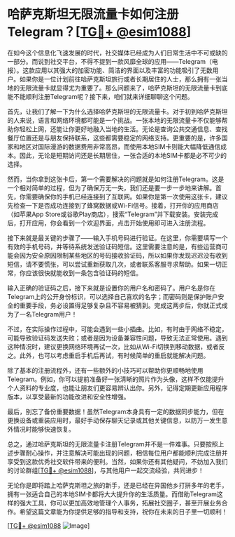 # 哈萨克斯坦无限流量卡如何注册Telegram？[[TG💪+ @esim1088](https://t.me/s/esim1088)]

在如今这个信息化飞速发展的时代，社交媒体已经成为人们日常生活中不可或缺的一部分。而说到社交平台，不得不提到一款风靡全球的应用——Telegram（电报）。这款应用以其强大的加密功能、简洁的界面以及丰富的功能吸引了无数用户。如果你是一位计划前往哈萨克斯坦旅行或者长期居住的人士，那么拥有一张当地的无限流量卡就显得尤为重要了。那么问题来了，哈萨克斯坦的无限流量卡到底能不能顺利注册Telegram呢？接下来，咱们就来详细聊聊这个问题。

首先，让我们了解一下为什么选择哈萨克斯坦的无限流量卡。对于初到哈萨克斯坦的人来说，语言和网络环境都可能是一个挑战。一张本地的无限流量卡不仅能够帮助你轻松上网，还能让你更好地融入当地的生活。无论是查询公共交通信息、查找餐厅位置还是与朋友保持联系，这些都需要稳定的网络支持。更重要的是，许多国家和地区对国际漫游的数据费用非常高昂，而使用本地SIM卡则能大幅降低通信成本。因此，无论是短期访问还是长期居住，一张合适的本地SIM卡都是必不可少的选择。

然而，当你拿到这张卡后，第一个需要解决的问题就是如何注册Telegram。这是一个相对简单的过程，但为了确保万无一失，我们还是要一步一步地来讲解。首先，你需要确保你的手机已经连接到了互联网。如果你是第一次使用这张卡，建议先检查一下是否成功连接到了蜂窝数据或Wi-Fi信号。接着，打开你的应用商店（如苹果App Store或谷歌Play商店），搜索“Telegram”并下载安装。安装完成后，打开应用，你会看到一个欢迎界面，点击开始使用即可进入注册流程。

接下来就是最关键的步骤了——输入手机号码进行验证。在这里，你需要填写一个有效的手机号码，并等待系统发送验证码短信。这里需要注意的是，有些运营商可能会因为安全原因限制某些地区的号码接收验证码，所以如果你发现迟迟没有收到短信，请不要慌张，可以尝试重新获取几次，或者联系客服寻求帮助。如果一切正常，你应该很快就能收到一条包含验证码的短信。

输入正确的验证码之后，接下来就是设置你的用户名和密码了。用户名是你在Telegram上的公开身份标识，可以选择自己喜欢的名字；而密码则是保护账户安全的重要手段，务必设置得足够复杂且不容易被猜到。完成这两步后，你就正式成为了一名Telegram用户！

不过，在实际操作过程中，可能会遇到一些小插曲。比如，有时由于网络不稳定，可能导致验证码发送失败；或者是因为设备兼容性问题，导致无法正常使用。遇到这种情况时，建议更换网络环境再试一次，比如从Wi-Fi切换到移动数据，或者反之。此外，也可以考虑重启手机后再试，有时候简单的重启就能解决问题。

除了基本的注册流程外，还有一些额外的小技巧可以帮助你更顺畅地使用Telegram。例如，你可以提前准备好一张清晰的照片作为头像，这样不仅能提升个人资料的专业度，也能让朋友们更容易辨认出你。另外，记得定期更新应用程序版本，以享受最新的功能改进和安全性增强。

最后，别忘了备份重要数据！虽然Telegram本身具有一定的数据同步能力，但在更换设备或重装应用时，最好手动保存聊天记录或其他关键信息，以防万一发生意外情况时能够快速恢复。

总之，通过哈萨克斯坦的无限流量卡注册Telegram并不是一件难事。只要按照上述步骤耐心操作，并注意解决可能出现的问题，相信每位用户都能顺利完成注册并享受到这款优秀社交软件带来的便利。当然，如果你还有其他疑问，不妨加入我们的讨论群组[[TG💪+ @esim1088](https://t.me/s/esim1088)]，与其他用户一起交流经验，共同进步！

无论你是即将踏上哈萨克斯坦之旅的新手，还是已经在异国他乡打拼多年的老手，拥有一张适合自己的本地SIM卡都将大大提升你的生活质量。而借助Telegram这样的强大工具，你可以更加高效地管理个人事务，拓展社交圈子，甚至开展业务合作。希望这篇文章能为你提供足够的指导和支持，祝你在未来的日子里一切顺利！

[[TG💪+ @esim1088](https://t.me/s/esim1088) ![Image](https://i.postimg.cc/4NQfJmqS/Snipaste-2025-05-13-00-14-12.png)]
